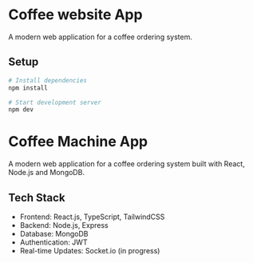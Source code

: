 # Coffee website App

A modern web application for a coffee ordering system.

## Setup

```bash
# Install dependencies
npm install

# Start development server
npm dev
```
# Coffee Machine App

A modern web application for a coffee ordering system built with React, Node.js and MongoDB.

## Tech Stack

- Frontend: React.js, TypeScript, TailwindCSS
- Backend: Node.js, Express
- Database: MongoDB
- Authentication: JWT
- Real-time Updates: Socket.io (in progress)
